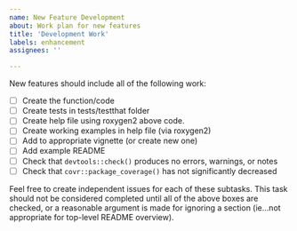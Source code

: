 ```yaml
---
name: New Feature Development
about: Work plan for new features
title: 'Development Work'
labels: enhancement
assignees: ''

---
```


New features should include all of the following work:

* [ ] Create the function/code 
* [ ] Create tests in tests/testthat folder
* [ ] Create help file using roxygen2 above code.
* [ ] Create working examples in help file (via roxygen2)
* [ ] Add to appropriate vignette (or create new one)
* [ ] Add example README
* [ ] Check that `devtools::check()` produces no errors, warnings, or notes
* [ ] Check that `covr::package_coverage()` has not significantly decreased

Feel free to create independent issues for each of these subtasks. 
This task should not be considered completed until all of the above boxes are checked, or a reasonable argument is made for ignoring a section (ie...not appropriate for top-level README overview).

